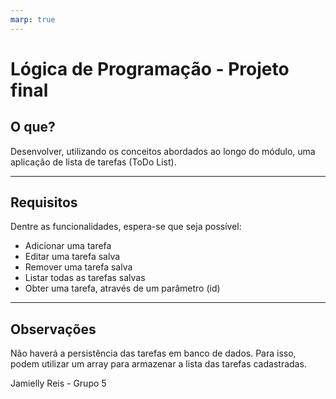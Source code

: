 ```yaml
---
marp: true
---
```


# Lógica de Programação - Projeto final

## O que?

Desenvolver, utilizando os conceitos abordados ao longo do módulo, uma aplicação de lista de tarefas (ToDo List).

---

## Requisitos

Dentre as funcionalidades, espera-se que seja possível:

- Adicionar uma tarefa
- Editar uma tarefa salva
- Remover uma tarefa salva
- Listar todas as tarefas salvas
- Obter uma tarefa, através de um parâmetro (id)

---

## Observações

Não haverá a persistência das tarefas em banco de dados. Para isso, podem utilizar um array para armazenar a lista das tarefas cadastradas.

Jamielly Reis - Grupo 5
